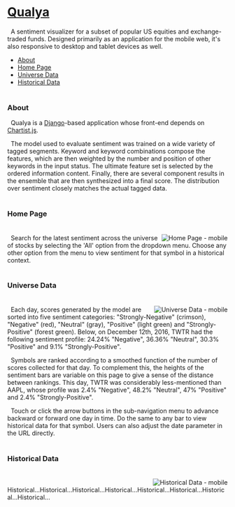 <a href="http://www.qualya.us">Qualya</a>
===

&nbsp; A sentiment visualizer for a subset of popular US equities and exchange-traded funds. Designed primarily as an application for the mobile web, it's also responsive to desktop and tablet devices as well.

* <a href="#about">About</a>
* <a href="#home-page">Home Page</a>
* <a href="#universe-data">Universe Data</a>
* <a href="#historical-data">Historical Data</a>
<br><br>

### <a name="about"></a>About

&nbsp; Qualya is a <a href="https://github.com/django/django">Django</a>-based application whose front-end depends on <a href="https://github.com/gionkunz/chartist-js">Chartist.js</a>.

&nbsp; The model used to evaluate sentiment was trained on a wide variety of tagged segments. Keyword and keyword combinations compose the features, which are then weighted by the number and position of other keywords in the input status. The ultimate feature set is selected by the ordered information content. Finally, there are several component results in the ensemble that are then synthesized into a final score. The distribution over sentiment closely matches the actual tagged data.<br><br>

### <a name="home-page"></a>Home Page<br><br>

<img alt="Home Page - mobile" align="right" src="https://drive.google.com/uc?export=download&id=0B3rehuqgDPeVajEtbEctaEJ4c0U">

&nbsp; Search for the latest sentiment across the universe of stocks by selecting the 'All' option from the dropdown menu. Choose any other option from the menu to view sentiment for that symbol in a historical context.
<br><br>

### <a name="universe-data"></a>Universe Data<br><br>

<img alt="Universe Data - mobile" align="right" src="https://drive.google.com/uc?export=download&id=0B3rehuqgDPeVcFhtZkxCU05OVjA">

&nbsp; Each day, scores generated by the model are sorted into five sentiment categories: "Strongly-Negative" (crimson), "Negative" (red), "Neutral" (gray), "Positive" (light green) and "Strongly-Positive" (forest green). Below, on December 12th, 2016, TWTR had the following sentiment profile: 24.24% "Negative", 36.36% "Neutral", 30.3% "Positive" and 9.1% "Strongly-Positive".

&nbsp; Symbols are ranked according to a smoothed function of the number of scores collected for that day. To complement this, the heights of the sentiment bars are variable on this page to give a sense of the distance between rankings. This day, TWTR was considerably less-mentioned than AAPL, whose profile was 2.4% "Negative", 48.2% "Neutral", 47% "Positive" and 2.4% "Strongly-Positive".

&nbsp; Touch or click the arrow buttons in the sub-navigation menu to advance backward or forward one day in time. Do the same to any bar to view historical data for that symbol. Users can also adjust the date parameter in the URL directly.
<br><br>

### <a name="historical-data"></a>Historical Data<br><br>

<img alt="Historical Data - mobile" align="right" src="https://drive.google.com/uc?export=download&id=0B3rehuqgDPeVckdHemhsbG1aTTg">

&nbsp; Historical...Historical...Historical...Historical...Historical...Historical...Historical...Historical...
<br><br>
